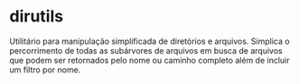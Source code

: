 # dirutils
Utilitário para manipulação simplificada de diretórios e arquivos. Simplica o percorrimento de todas as subárvores de arquivos em busca de arquivos que podem ser retornados pelo nome ou caminho completo além de incluir um filtro por nome.
